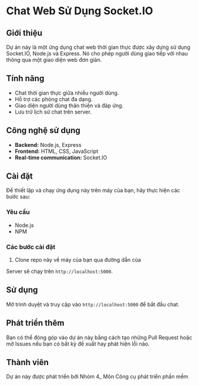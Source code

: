 # Chat Web Sử Dụng Socket.IO

## Giới thiệu
Dự án này là một ứng dụng chat web thời gian thực được xây dựng sử dụng Socket.IO, Node.js và Express. Nó cho phép người dùng giao tiếp với nhau thông qua một giao diện web đơn giản.

## Tính năng
- Chat thời gian thực giữa nhiều người dùng.
- Hỗ trợ các phòng chat đa dạng.
- Giao diện người dùng thân thiện và đáp ứng.
- Lưu trữ lịch sử chat trên server.

## Công nghệ sử dụng
- **Backend:** Node.js, Express
- **Frontend:** HTML, CSS, JavaScript
- **Real-time communication:** Socket.IO

## Cài đặt
Để thiết lập và chạy ứng dụng này trên máy của bạn, hãy thực hiện các bước sau:

### Yêu cầu
- Node.js
- NPM

### Các bước cài đặt
1. Clone repo này về máy của bạn qua đường dẫn của

Server sẽ chạy trên `http://localhost:5000`.

## Sử dụng
Mở trình duyệt và truy cập vào `http://localhost:5000` để bắt đầu chat.

## Phát triển thêm
Bạn có thể đóng góp vào dự án này bằng cách tạo những Pull Request hoặc mở Issues nếu bạn có bất kỳ đề xuất hay phát hiện lỗi nào.

## Thành viên
Dự án này được phát triển bởi Nhóm 4_ Môn Công cụ phát triển phần mềm
